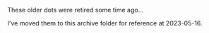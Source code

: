 These older dots were retired some time ago...

I've moved them to this archive folder for reference at 2023-05-16.